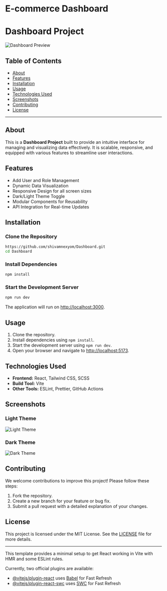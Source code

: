 # E-commerce Dashboard
# Dashboard Project

![Dashboard Preview](![image]([https://github.com/user-attachments/assets/1eb32733-0af5-499c-9de1-aecdb20954e1](https://dashboard-ten-sepia.vercel.app/))
)

## Table of Contents
- [About](#about)
- [Features](#features)
- [Installation](#installation)
- [Usage](#usage)
- [Technologies Used](#technologies-used)
- [Screenshots](#screenshots)
- [Contributing](#contributing)
- [License](#license)

---

## About
This is a **Dashboard Project** built to provide an intuitive interface for managing and visualizing data effectively. It is scalable, responsive, and equipped with various features to streamline user interactions.

## Features
- Add User and Role Management
- Dynamic Data Visualization
- Responsive Design for all screen sizes
- Dark/Light Theme Toggle
- Modular Components for Reusability
- API Integration for Real-time Updates

## Installation

### Clone the Repository
```bash
https://github.com/shivamnexyom/Dashboard.git
cd Dashboard
```

### Install Dependencies
```bash
npm install
```

### Start the Development Server
```bash
npm run dev
```

The application will run on [http://localhost:3000](http://localhost:5173).

## Usage
1. Clone the repository.
2. Install dependencies using `npm install`.
3. Start the development server using `npm run dev`.
4. Open your browser and navigate to [http://localhost:5173](http://localhost:5173).

## Technologies Used
- **Frontend:** React, Tailwind CSS, SCSS
- **Build Tool:** Vite
- **Other Tools:** ESLint, Prettier, GitHub Actions

## Screenshots
### Light Theme
![Light Theme](path/to/your/light-theme-image.png)

### Dark Theme
![Dark Theme](path/to/your/dark-theme-image.png)

## Contributing
We welcome contributions to improve this project! Please follow these steps:
1. Fork the repository.
2. Create a new branch for your feature or bug fix.
3. Submit a pull request with a detailed explanation of your changes.

## License
This project is licensed under the MIT License. See the [LICENSE](LICENSE) file for more details.

---


This template provides a minimal setup to get React working in Vite with HMR and some ESLint rules.

Currently, two official plugins are available:

- [@vitejs/plugin-react](https://github.com/vitejs/vite-plugin-react/blob/main/packages/plugin-react/README.md) uses [Babel](https://babeljs.io/) for Fast Refresh
- [@vitejs/plugin-react-swc](https://github.com/vitejs/vite-plugin-react-swc) uses [SWC](https://swc.rs/) for Fast Refresh
